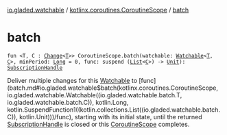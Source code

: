 [io.gladed.watchable](../index.md) / [kotlinx.coroutines.CoroutineScope](index.md) / [batch](./batch.md)

# batch

`fun <T, C : `[`Change`](../-change.md)`<`[`T`](batch.md#T)`>> CoroutineScope.batch(watchable: `[`Watchable`](../-watchable/index.md)`<`[`T`](batch.md#T)`, `[`C`](batch.md#C)`>, minPeriod: `[`Long`](https://kotlinlang.org/api/latest/jvm/stdlib/kotlin/-long/index.html)` = 0, func: suspend (`[`List`](https://kotlinlang.org/api/latest/jvm/stdlib/kotlin.collections/-list/index.html)`<`[`C`](batch.md#C)`>) -> `[`Unit`](https://kotlinlang.org/api/latest/jvm/stdlib/kotlin/-unit/index.html)`): `[`SubscriptionHandle`](../-subscription-handle/index.md)

Deliver multiple changes for this [Watchable](../-watchable/index.md) to [func](batch.md#io.gladed.watchable$batch(kotlinx.coroutines.CoroutineScope, io.gladed.watchable.Watchable((io.gladed.watchable.batch.T, io.gladed.watchable.batch.C)), kotlin.Long, kotlin.SuspendFunction1((kotlin.collections.List((io.gladed.watchable.batch.C)), kotlin.Unit)))/func), starting with its initial state, until
the returned [SubscriptionHandle](../-subscription-handle/index.md) is closed or this [CoroutineScope](#) completes.

